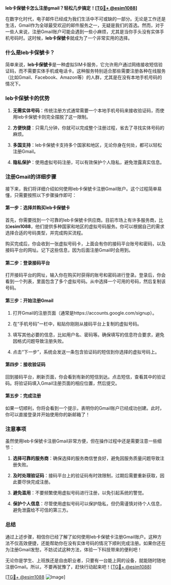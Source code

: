 **leb卡保號卡怎么注册gmail？轻松几步搞定！[[TG💪+ @esim1088](https://t.me/s/esim1088)]**

在数字化时代，电子邮件已经成为我们生活中不可或缺的一部分。无论是工作还是生活，Gmail作为全球最受欢迎的邮件服务之一，无疑是我们的首选。然而，对于一些人来说，注册Gmail账户可能会遇到一些小麻烦，尤其是当你手头没有实体手机号码时。这时候，**leb卡保號卡**就成为了一个非常实用的选择。

### 什么是leb卡保號卡？

简单来说，**leb卡保號卡**是一种虚拟SIM卡服务，它允许用户通过网络接收短信验证码，而不需要实体手机或电话卡。这种服务特别适合那些需要注册各种在线服务（比如Gmail、Facebook、Amazon等）的人群，尤其是在没有本地手机号码的情况下。

### leb卡保號卡的优势

1. **无需实体号码**：传统注册方式通常需要一个本地手机号码来接收验证码，而使用leb卡保號卡则完全摆脱了这一限制。
   
2. **方便快捷**：只需几分钟，你就可以完成整个注册过程，省去了寻找实体号码的麻烦。

3. **多国支持**：leb卡保號卡支持多个国家和地区，无论你身在何处，都可以轻松注册Gmail。

4. **隐私保护**：使用虚拟号码注册，可以有效保护个人隐私，避免泄露真实信息。

### 注册Gmail的详细步骤

接下来，我们将详细介绍如何使用leb卡保號卡注册Gmail账户。这个过程简单易懂，只需要按照以下步骤操作即可：

#### 第一步：选择并购买leb卡保號卡

首先，你需要找到一个可靠的leb卡保號卡供应商。目前市场上有许多服务商，比如**esim1088**，他们提供多种国家和地区的虚拟号码服务。你可以根据自己的需求选择合适的号码类型，并完成购买流程。

购买完成后，你会收到一张虚拟号码卡，上面会有你的接码平台账号和密码，以及接码平台的网址。记下这些信息，因为后面注册Gmail时会用到。

#### 第二步：登录接码平台

打开接码平台的网址，输入你在购买时获得的账号和密码进行登录。登录后，你会看到一个列表，里面包含了多个虚拟号码。从中选择一个可用的号码，然后复制该号码。

#### 第三步：开始注册Gmail

1. 打开Gmail的注册页面（通常是https://accounts.google.com/signup）。
   
2. 在“手机号码”一栏中，粘贴你刚刚从接码平台上复制的虚拟号码。

3. 填写其他必要的信息，比如用户名、密码等。确保填写的信息符合要求，避免因格式问题导致注册失败。

4. 点击“下一步”，系统会发送一条包含验证码的短信到你选择的虚拟号码上。

#### 第四步：接收验证码

回到接码平台，刷新页面，你会看到有新的短信到达。点击短信，查看其中的验证码。将验证码填入Gmail注册页面的相应位置，然后提交。

#### 第五步：完成注册

如果一切顺利，你将会看到一个提示，表明你的Gmail账户已经成功创建。此时，你可以直接登录并开始使用你的新邮箱了！

### 注意事项

虽然使用leb卡保號卡注册Gmail非常方便，但在操作过程中还是需要注意一些细节：

1. **选择可靠的服务商**：确保选择的服务商信誉良好，避免因服务质量问题导致注册失败。

2. **及时处理验证码**：接码平台上的验证码有时效限制，过期后需要重新获取，因此要尽快完成注册。

3. **避免滥用**：不要频繁使用虚拟号码进行注册，以免引起系统的警觉。

4. **保护个人信息**：尽管使用虚拟号码可以保护隐私，但仍需谨慎对待个人信息，避免泄露给不可信的第三方。

### 总结

通过上述步骤，相信你已经了解了如何使用leb卡保號卡注册Gmail账户。这种方法不仅高效便捷，还能帮助你在没有实体号码的情况下顺利完成注册。如果你还在为注册Gmail发愁，不妨试试这种方法，体验一下科技带来的便利吧！

无论你是学生、上班族还是自由职业者，只要有一台能上网的设备，就能随时随地注册Gmail。所以，不要再犹豫了，赶快行动起来吧！[[TG💪+ @esim1088](https://t.me/s/esim1088)]

[[TG💪+ @esim1088](https://t.me/s/esim1088) ![Image](https://i.postimg.cc/4NQfJmqS/Snipaste-2025-05-13-00-14-12.png)]